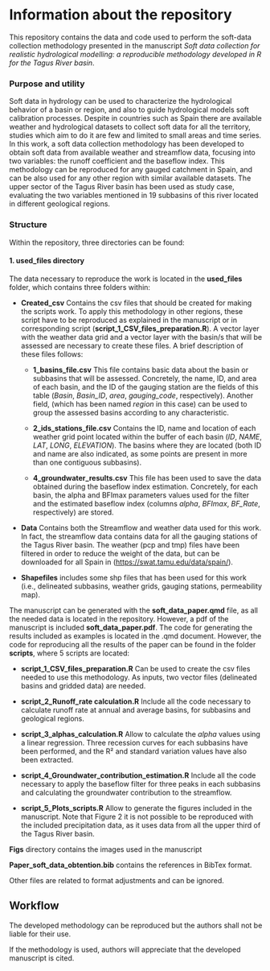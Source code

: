 # Information about the repository

This repository contains the data and code used to perform the soft-data collection methodology presented in the manuscript *Soft data collection for realistic hydrological modelling: a reproducible methodology developed in R for the Tagus River basin*.

### Purpose and utility

Soft data in hydrology can be used to characterize the hydrological behavior of a basin or region, and also to guide hydrological models soft calibration processes. Despite in countries such as Spain there are available weather and hydrological datasets to collect soft data for all the territory, studies which aim to do it are few and limited to small areas and time series. In this work, a soft data collection methodology has been developed to obtain soft data from available weather and streamflow data, focusing into two variables: the runoff coefficient and the baseflow index. This methodology can be reproduced for any gauged catchment in Spain, and can be also used for any other region with similar available datasets. The upper sector of the Tagus River basin has been used as study case, evaluating the two variables mentioned in 19 subbasins of this river located in different geological regions.

### Structure

Within the repository, three directories can be found:

#### 1. used_files directory

The data necessary to reproduce the work is located in the **used_files** folder, which contains three folders within:

 * **Created_csv** Contains the csv files that should be created for making the scripts work. To apply this methodology in other regions, these script have to be reproduced as explained in the manuscript or in corresponding script (**script_1_CSV_files_preparation.R**). A vector layer with the weather data grid and a vector layer with the basin/s that will be assessed are necessary to create these files. A brief description of these files follows:
 
    + **1_basins_file.csv** This file contains basic data about the basin or subbasins that will be assessed. Concretely, the name, ID, and area of each basin, and the ID of the gauging station are the fields of this table (*Basin*, *Basin_ID*, *area*, *gauging_code*, respectively). Another field, (which has been named *region* in this case) can be used to group the assessed basins according to any characteristic.
    
    + **2_ids_stations_file.csv** Contains the ID, name and location of each weather grid point located within the buffer of each basin (*ID*, *NAME*, *LAT*, *LONG*, *ELEVATION*). The basins where they are located (both ID and name are also indicated, as some points are present in more than one contiguous subbasins). 
    
    + **4_groundwater_results.csv** This file has been used to save the data obtained during the baseflow index estimation. Concretely, for each basin, the alpha and BFImax parameters values used for the filter and the estimated baseflow index (columns *alpha*, *BFImax*, *BF_Rate*, respectively) are stored.
 
 * **Data** Contains both the Streamflow and weather data used for this work. In fact, the streamflow data contains data for all the gauging stations of the Tagus River basin. The weather (pcp and tmp) files have been filtered in order to reduce the weight of the data, but can be downloaded for all Spain in (https://swat.tamu.edu/data/spain/).


 * **Shapefiles** includes some shp files that has been used for this work (i.e., delineated subbasins, weather grids, gauging stations, permeability map).


The manuscript can be generated with the **soft_data_paper.qmd** file, as all the needed data is located in the repository. However, a pdf of the manuscript is included **soft_data_paper.pdf**. The code for generating the results included as examples is located in the .qmd document. However, the code for reproducing all the results of the paper can be found in the folder **scripts**, where 5 scripts are located: 
 
 * **script_1_CSV_files_preparation.R** Can be used to create the csv files needed to use this methodology. As inputs, two vector files (delineated basins and gridded data) are needed.

 * **script_2_Runoff_rate calculation.R** Include all the code necessary to calculate runoff rate at annual and average basins, for subbasins and geological regions.
 
 * **script_3_alphas_calculation.R** Allow to calculate the *alpha* values using a linear regression. Three recession curves for each subbasins have been performed, and the R² and standard variation values have also been extracted.
 
 * **script_4_Groundwater_contribution_estimation.R** Include all the code necessary to apply the baseflow filter for three peaks in each subbasins and calculating the groundwater contribution to the streamflow. 
 
 * **script_5_Plots_scripts.R** Allow to generate the figures included in the manuscript. Note that Figure 2 it is not possible to be reproduced with the included precipitation data, as it uses data from all the upper third of the Tagus River basin.  



**Figs** directory contains the images used in the manuscript

**Paper_soft_data_obtention.bib** contains the references in BibTex format.

Other files are related to format adjustments and can be ignored.

## Workflow



The developed methodology can be reproduced but the authors shall not be liable for their use. 

If the methodology is used, authors will appreciate that the developed manuscript is cited.
